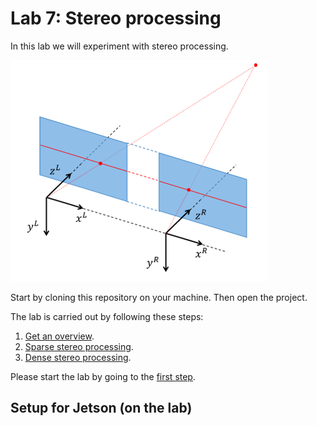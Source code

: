 # Lab 7: Stereo processing
In this lab we will experiment with stereo processing.

![Ideal stereo geometry](lab-guide/img/ideal_stereo_geometry.png)

Start by cloning this repository on your machine.
Then open the project.

The lab is carried out by following these steps:

1. [Get an overview](lab-guide/1-get-an-overview.md).
2. [Sparse stereo processing](lab-guide/2-sparse-stereo-processing.md).
3. [Dense stereo processing](lab-guide/3-dense-stereo-processing.md).

Please start the lab by going to the [first step](lab-guide/1-get-an-overview.md).

## Setup for Jetson (on the lab)
